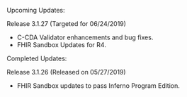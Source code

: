 
Upcoming Updates:

Release 3.1.27 (Targeted for 06/24/2019)
* C-CDA Validator enhancements and bug fixes.
* FHIR Sandbox Updates for R4.

Completed Updates:

Release 3.1.26 (Released on 05/27/2019)
* FHIR Sandbox updates to pass Inferno Program Edition.

